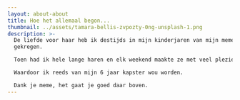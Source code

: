 ```yaml
---
layout: about-about
title: Hoe het allemaal begon...
thumbnail: ../assets/tamara-bellis-zvpozty-0ng-unsplash-1.png
description: >-
  De liefde voor haar heb ik destijds in mijn kinderjaren van mijn meme mee
  gekregen.

  Toen had ik hele lange haren en elk weekend maakte ze met veel plezier een lange kopvlecht.

  Waardoor ik reeds van mijn 6 jaar kapster wou worden.

  Dank je meme, het gaat je goed daar boven.
---
```

